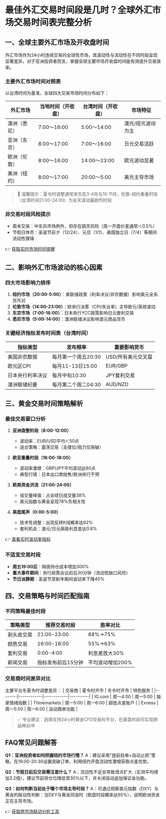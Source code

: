 # 最佳外汇交易时间段是几时？全球外汇市场交易时间表完整分析

## 一、全球主要外汇市场及开收盘时间

外汇市场作为24小时连续交易的全球性市场，其波动性与流动性在不同时段呈现显著差异。对于亚洲投资者而言，掌握全球主要市场开收盘时间能有效提升交易效率。

### 主要外汇市场时间对照表
以台湾时间为基准，全球四大交易市场时间分布如下：

| 外汇市场 | 当地时间（开收盘） | 台湾时间（开收盘） | 市场特征 |
|---------|--------------------|--------------------|----------|
| 澳洲（悉尼） | 7:00～16:00 | 5:00～14:00 | 澳元/纽元波动为主 |
| 亚洲（东京） | 8:00～17:00 | 7:00～16:00 | 日元交易活跃 |
| 欧洲（伦敦） | 8:00～16:00 | 14:00～23:00 | 欧元波动显著 |
| 美洲（纽约） | 8:00～17:00 | 20:00～5:00 | 美元主导市场 |

> 📌 温馨提示：夏令时调整通常发生在3-4月与10-11月，伦敦-纽约重叠时段（台湾时间21:00-24:00）为全天波动最剧烈时段

### 非交易时段风险提示
- 周末交易：中东风市场例外，但存在跳空风险（周一开盘价差通常＜0.5%）
- 节假日休市：圣诞节前夕（12/24）、元旦（1/1）、美国独立日（7/4）等期间流动性骤降

👉 [获取实时市场时间提醒](https://bit.ly/okx_welcome)

## 二、影响外汇市场波动的核心因素

### 四大市场影响力排序
1. **纽约市场（20:00-5:00）**：美联储政策（利率决议/非农数据）影响美元全系货币对
2. **伦敦市场（14:00-23:00）**：欧央行决策（CPI/失业率）主导欧元/英镑波动
3. **东京市场（7:00-16:00）**：日本央行YCC政策影响日元套利交易
4. **悉尼市场（5:00-14:00）**：澳洲联储决议影响澳元商品货币

### 关键经济指标发布时间表（台湾时间）
| 指标类型 | 发布频率 | 重要影响货币 |
|----------|----------|--------------|
| 美国非农数据 | 每月第一个周五20:30 | USD/所有美元交叉盘 |
| 欧元区CPI | 每月11-13日15:00 | EUR/GBP |
| 日本央行利率决议 | 每月中旬10:30 | JPY套利交易 |
| 澳洲联储纪要 | 每月第二个周二04:30 | AUD/NZD |

## 三、黄金交易时间策略解析

### 最佳交易窗口分析
1. **亚洲盘整阶段（8:00-12:00）**
   - 波动率：EUR/USD平均＜50点
   - 适合策略：震荡交易（支撑位/阻力位突破）

2. **欧亚重叠时段（16:00-18:00）**
   - 波动率激增：GBP/JPY平均波动达80点
   - 典型行情：日本出口商抛售/欧洲央行干预

3. **欧美资金洪流（21:00-24:00）**
   - 成交量峰值：占全球日成交量38%
   - 美元指数与黄金呈现78%负相关性

4. **美盘尾声（0:00-5:00）**
   - 技术性调整：出现反转K线概率达62%
   - 套利机会：澳元/日元隔夜利息差达0.8%

👉 [查看实时波动率指标](https://bit.ly/okx_welcome)

### 不适宜交易时段
- **周五19:00后**：隔夜持仓成本增加300%
- **重大事件期间**：央行政策会议前后30分钟（流动性缺口风险）
- **节日淡静期**：圣诞节至新年期间波动率下降40%

## 四、交易策略与时间匹配指南

### 不同策略最佳时段
| 策略类型 | 推荐交易时段 | 胜率对比 |
|----------|--------------|----------|
| 剥头皮交易 | 21:00-23:00 | 68%→75% |
| 趋势交易 | 16:00-18:00 | 55%→63% |
| 套利交易 | 0:00-4:00 | 利息差放大30% |
| 新闻交易 | 指标发布前后15分钟 | 平均波动增加200% |

### 交易商时间差异对比
主要平台冬夏令时调整差异：
| 交易商 | 夏令时开市 | 冬令时开市 | 特色服务 |
|--------|------------|------------|----------|
| IG.com | 周一4:00 | 周一5:00 | 独家情绪指数 |
| Thinkmarkets | 周一5:00 | 周一6:00 | 超低点差账户 |
| Exness | 周一5:00 | 周一6:00 | 自动跟单功能 |

> ✅ 专业建议：选择支持24小时黄金CFD交易的平台，在美盘时段可实现跨品种对冲

## FAQ常见问题解答

**Q1：亚洲投资者如何把握纽约市场行情？**
A：建议采用"提前挂单+自动止损"策略，在19:00-20:30设置突破订单，利用纽约开盘流动性激增获取点差优势。

**Q2：节假日前后交易需注意什么？**
A：流动性不足会导致滑点扩大（实测平均增加3.2倍），建议节前将仓位降低至30%以下，并关闭自动追加保证金功能。

**Q3：如何判断当前处于哪个市场主导时段？**
A：可通过观察美元指数（DXY）与黄金的联动性判断：当DXY与黄金同涨时（欧盘时段概率达65%），说明欧洲资金正在主导市场。

👉 [获取跨市场联动分析工具](https://bit.ly/okx_welcome)